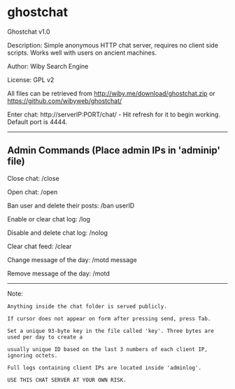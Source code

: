 # ghostchat

Ghostchat v1.0

Description: Simple anonymous HTTP chat server, requires no client side scripts. Works well with users on ancient machines.

Author: Wiby Search Engine

License: GPL v2

All files can be retrieved from http://wiby.me/download/ghostchat.zip or https://github.com/wibyweb/ghostchat/


Enter chat: http://serverIP:PORT/chat/ - Hit refresh for it to begin working. Default port is 4444. 


--------------------------------------------------
Admin Commands (Place admin IPs in 'adminip' file)
--------------------------------------------------

Close chat: /close

Open chat: /open

Ban user and delete their posts: /ban userID

Enable or clear chat log: /log

Disable and delete chat log: /nolog

Clear chat feed: /clear

Change message of the day: /motd message

Remove message of the day: /motd

--------------------------------------------------

Note: 

	Anything inside the chat folder is served publicly.
  
	If cursor does not appear on form after pressing send, press Tab.
  
	Set a unique 93-byte key in the file called 'key'. Three bytes are used per day to create a
  
	usually unique ID based on the last 3 numbers of each client IP, ignoring octets.
  
	Full logs containing client IPs are located inside 'adminlog'.
  
	USE THIS CHAT SERVER AT YOUR OWN RISK.
